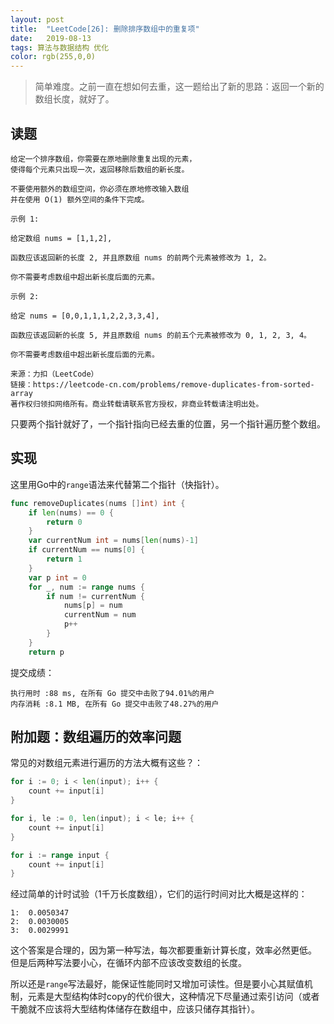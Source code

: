 ```yaml
---
layout: post
title:  "LeetCode[26]: 删除排序数组中的重复项"
date:   2019-08-13
tags: 算法与数据结构 优化
color: rgb(255,0,0)
---
```


> 简单难度。之前一直在想如何去重，这一题给出了新的思路：返回一个新的数组长度，就好了。

## 读题

```text
给定一个排序数组，你需要在原地删除重复出现的元素，
使得每个元素只出现一次，返回移除后数组的新长度。

不要使用额外的数组空间，你必须在原地修改输入数组
并在使用 O(1) 额外空间的条件下完成。

示例 1:

给定数组 nums = [1,1,2],

函数应该返回新的长度 2, 并且原数组 nums 的前两个元素被修改为 1, 2。

你不需要考虑数组中超出新长度后面的元素。

示例 2:

给定 nums = [0,0,1,1,1,2,2,3,3,4],

函数应该返回新的长度 5, 并且原数组 nums 的前五个元素被修改为 0, 1, 2, 3, 4。

你不需要考虑数组中超出新长度后面的元素。

来源：力扣（LeetCode）
链接：https://leetcode-cn.com/problems/remove-duplicates-from-sorted-array
著作权归领扣网络所有。商业转载请联系官方授权，非商业转载请注明出处。
```

只要两个指针就好了，一个指针指向已经去重的位置，另一个指针遍历整个数组。

## 实现

这里用Go中的`range`语法来代替第二个指针（快指针）。

```go
func removeDuplicates(nums []int) int {
    if len(nums) == 0 {
        return 0
    }
    var currentNum int = nums[len(nums)-1]
    if currentNum == nums[0] {
        return 1
    }
    var p int = 0
    for _, num := range nums {
        if num != currentNum {
            nums[p] = num
            currentNum = num
            p++
        }
    }
    return p
```

提交成绩：

```text
执行用时 :88 ms, 在所有 Go 提交中击败了94.01%的用户
内存消耗 :8.1 MB, 在所有 Go 提交中击败了48.27%的用户
```

## 附加题：数组遍历的效率问题

常见的对数组元素进行遍历的方法大概有这些？：

```go
for i := 0; i < len(input); i++ {
    count += input[i]
}

for i, le := 0, len(input); i < le; i++ {
    count += input[i]
}

for i := range input {
    count += input[i]
}
```

经过简单的计时试验（1千万长度数组），它们的运行时间对比大概是这样的：

```text
1:  0.0050347
2:  0.0030005
3:  0.0029991
```

这个答案是合理的，因为第一种写法，每次都要重新计算长度，效率必然更低。
但是后两种写法要小心，在循环内部不应该改变数组的长度。

所以还是`range`写法最好，能保证性能同时又增加可读性。但是要小心其赋值机制，元素是大型结构体时copy的代价很大，这种情况下尽量通过索引访问（或者干脆就不应该将大型结构体储存在数组中，应该只储存其指针）。
